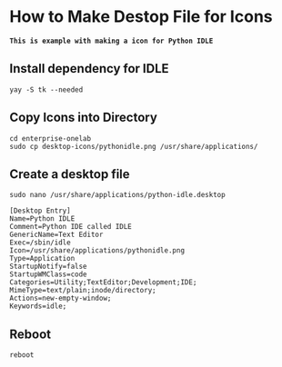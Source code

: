 # How to Make Destop File for Icons

**``This is example with making a icon for Python IDLE``**

## Install dependency for IDLE

```console
yay -S tk --needed
```

## Copy Icons into Directory

```console
cd enterprise-onelab
sudo cp desktop-icons/pythonidle.png /usr/share/applications/
```

## Create a desktop file

```console
sudo nano /usr/share/applications/python-idle.desktop
```

```console
[Desktop Entry]
Name=Python IDLE
Comment=Python IDE called IDLE
GenericName=Text Editor
Exec=/sbin/idle
Icon=/usr/share/applications/pythonidle.png
Type=Application
StartupNotify=false
StartupWMClass=code
Categories=Utility;TextEditor;Development;IDE;
MimeType=text/plain;inode/directory;
Actions=new-empty-window;
Keywords=idle;
```

## Reboot

```console
reboot
```